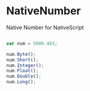# NativeNumber
Native Number for NativeScript 


```javascript

var num = 5000.483;

num.Byte();
num.Short();
num.Integer();
num.Float();
num.Double();
num.Long();

```
